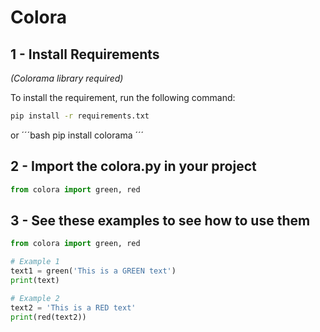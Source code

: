 # Colora

## 1 - Install Requirements
*(Colorama library required)*

To install the requirement, run the following command:
```bash
pip install -r requirements.txt
```
or
´´´bash
pip install colorama
´´´

## 2 - Import the colora.py in your project
```python
from colora import green, red
```

## 3 - See these examples to see how to use them
```python
from colora import green, red

# Example 1
text1 = green('This is a GREEN text')
print(text)

# Example 2
text2 = 'This is a RED text'
print(red(text2))
```

